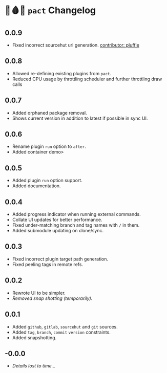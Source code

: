 # 🔪🩸🐐 `pact` Changelog

## 0.0.9

- Fixed incorrect sourcehut url generation. [contributor: pluffie](https://github.com/pluffie)

## 0.0.8

- Allowed re-defining existing plugins from `pact`.
- Reduced CPU usage by throttling scheduler and further throttling draw calls

## 0.0.7

- Added orphaned package removal.
- Shows current version in addition to latest if possible in sync UI.

## 0.0.6

- Rename plugin `run` option to `after`.
- Added container demo>

## 0.0.5

- Added plugin `run` option support.
- Added documentation.

## 0.0.4

- Added progress indicator when running external commands.
- Collate UI updates for better performance.
- Fixed under-matching branch and tag names with `/` in them.
- Added submodule updating on clone/sync.

## 0.0.3

- Fixed incorrect plugin target path generation.
- Fixed peeling tags in remote refs.

## 0.0.2

- Rewrote UI to be simpler.
- *Removed snap shotting (temporarily).*

## 0.0.1

- Added `github`, `gitlab`, `sourcehut` and `git` sources.
- Added `tag`, `branch`, `commit` `version` constraints.
- Added snapshotting.

## -0.0.0

- *Details lost to time...*
